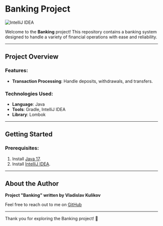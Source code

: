 # Banking Project

![IntelliJ IDEA](https://img.shields.io/badge/IDE-IntelliJ%20IDEA-blue?style=flat&logo=intellij-idea&logoColor=white)

Welcome to the **Banking** project! This repository contains a banking system designed to handle a variety of financial operations with ease and reliability.

---

## Project Overview

### Features:
- **Transaction Processing**: Handle deposits, withdrawals, and transfers.

### Technologies Used:
- **Language**: Java
- **Tools**: Gradle, IntelliJ IDEA
-  **Library**: Lombok
---

## Getting Started

### Prerequisites:
1. Install [Java 17](https://www.oracle.com/java/technologies/javase/jdk17-archive-downloads.html).
2. Install [IntelliJ IDEA](https://www.jetbrains.com/idea/).



---

## About the Author

**Project "Banking" written by Vladislav Kulikov**

Feel free to reach out to me on [GitHub](https://github.com/VladKuli)

---

Thank you for exploring the Banking project! 🚀
